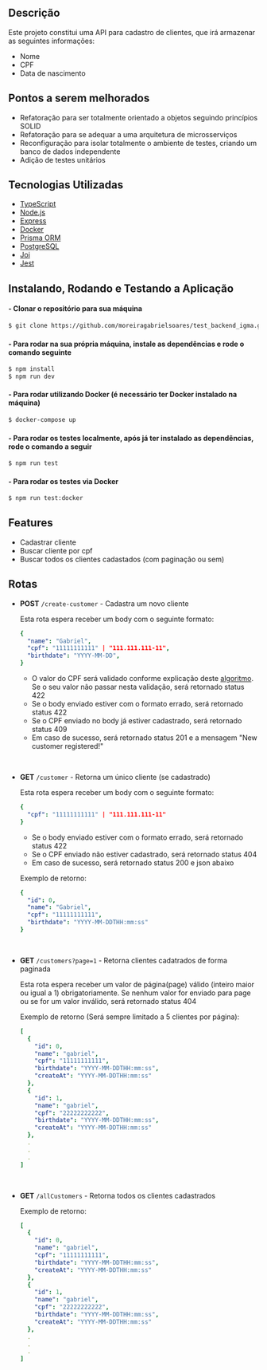 ## Descrição

Este projeto constitui uma API para cadastro de clientes, que irá armazenar as seguintes informações:

- Nome
- CPF
- Data de nascimento

## Pontos a serem melhorados

- Refatoração para ser totalmente orientado a objetos seguindo princípios SOLID
- Refatoração para se adequar a uma arquitetura de microsserviços
- Reconfiguração para isolar totalmente o ambiente de testes, criando um banco de dados independente
- Adição de testes unitários

## Tecnologias Utilizadas

- [TypeScript](https://www.typescriptlang.org/)
- [Node.js](https://nodejs.org/en/)
- [Express](https://expressjs.com/)
- [Docker](https://www.docker.com/)
- [Prisma ORM](https://www.prisma.io/)
- [PostgreSQL](https://www.postgresql.org/)
- [Joi](https://joi.dev/)
- [Jest](https://jestjs.io/)

## Instalando, Rodando e Testando a Aplicação

#### - Clonar o repositório para sua máquina

```bash
$ git clone https://github.com/moreiragabrielsoares/test_backend_igma.git
```

#### - Para rodar na sua própria máquina, instale as dependências e rode o comando seguinte

```bash
$ npm install
$ npm run dev
```

#### - Para rodar utilizando Docker (é necessário ter Docker instalado na máquina)

```bash
$ docker-compose up
```
#### - Para rodar os testes localmente, após já ter instalado as dependências, rode o comando a seguir

```bash
$ npm run test
```

#### - Para rodar os testes via Docker

```bash
$ npm run test:docker
```

## Features

- Cadastrar cliente
- Buscar cliente por cpf
- Buscar todos os clientes cadastados (com paginação ou sem)

## Rotas

- **POST** `/create-customer` - Cadastra um novo cliente

  Esta rota espera receber um body com o seguinte formato:

  ```yaml
  {
    "name": "Gabriel",
    "cpf": "11111111111" | "111.111.111-11",
    "birthdate": "YYYY-MM-DD",
  }
  ```

  - O valor do CPF será validado conforme explicação deste [algoritmo](https://www.macoratti.net/alg_cpf.htm#:~:text=O). Se o seu valor não passar nesta validação, será retornado status 422
  - Se o body enviado estiver com o formato errado, será retornado status 422
  - Se o CPF enviado no body já estiver cadastrado, será retornado status 409
  - Em caso de sucesso, será retornado status 201 e a mensagem "New customer registered!"

<br/>

- **GET** `/customer` - Retorna um único cliente (se cadastrado)

  Esta rota espera receber um body com o seguinte formato:

  ```yaml
  {
    "cpf": "11111111111" | "111.111.111-11"
  }
  ```

  - Se o body enviado estiver com o formato errado, será retornado status 422
  - Se o CPF enviado não estiver cadastrado, será retornado status 404
  - Em caso de sucesso, será retornado status 200 e json abaixo

  Exemplo de retorno:

  ```yaml
  {
    "id": 0,
    "name": "Gabriel",
    "cpf": "11111111111",
    "birthdate": "YYYY-MM-DDTHH:mm:ss"
  }
  ```
<br/>

- **GET** `/customers?page=1` - Retorna clientes cadatrados de forma paginada

  Esta rota espera receber um valor de página(page) válido (inteiro maior ou igual a 1) obrigatoriamente. Se nenhum valor for enviado para page ou se for um valor inválido, será retornado status 404

  Exemplo de retorno (Será sempre limitado a 5 clientes por página):

  ```yaml
  [
    {
      "id": 0,
      "name": "gabriel",
      "cpf": "11111111111",
      "birthdate": "YYYY-MM-DDTHH:mm:ss",
      "createAt": "YYYY-MM-DDTHH:mm:ss"
    },
    {
      "id": 1,
      "name": "gabriel",
      "cpf": "22222222222",
      "birthdate": "YYYY-MM-DDTHH:mm:ss",
      "createAt": "YYYY-MM-DDTHH:mm:ss"
    },
    .
    .
    .
  ]
  ```
<br/>

- **GET** `/allCustomers` - Retorna todos os clientes cadastrados

  Exemplo de retorno:

  ```yaml
  [
    {
      "id": 0,
      "name": "gabriel",
      "cpf": "11111111111",
      "birthdate": "YYYY-MM-DDTHH:mm:ss",
      "createAt": "YYYY-MM-DDTHH:mm:ss"
    },
    {
      "id": 1,
      "name": "gabriel",
      "cpf": "22222222222",
      "birthdate": "YYYY-MM-DDTHH:mm:ss",
      "createAt": "YYYY-MM-DDTHH:mm:ss"
    },
    .
    .
    .
  ]
  ```
